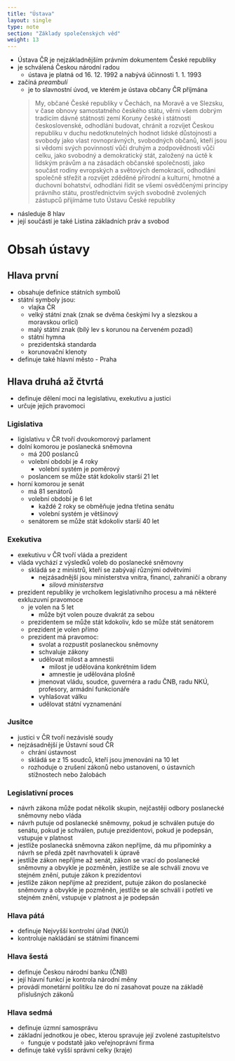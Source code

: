 ```yaml
---
title: "Ústava"
layout: single
type: note
section: "Základy společenských věd"
weight: 13
---
```

- Ústava ČR je nejzákladnějším právním dokumentem České republiky
- je schválená Českou národní radou
    - ústava je platná od 16. 12. 1992 a nabývá účinnosti 1. 1. 1993
- začíná *preambulí*
    - je to slavnostní úvod, ve kterém je ústava občany ČR příjmána
    > My, občané České republiky v Čechách, na Moravě a ve Slezsku, v čase obnovy samostatného českého státu, věrni všem dobrým tradicím dávné státnosti zemí Koruny české i státnosti československé, odhodláni budovat, chránit a rozvíjet Českou republiku v duchu nedotknutelných hodnot lidské důstojnosti a svobody jako vlast rovnoprávných, svobodných občanů, kteří jsou si vědomi svých povinností vůči druhým a zodpovědnosti vůči celku, jako svobodný a demokratický stát, založený na úctě k lidským právům a na zásadách občanské společnosti, jako součást rodiny evropských a světových demokracií, odhodláni společně střežit a rozvíjet zděděné přírodní a kulturní, hmotné a duchovní bohatství, odhodláni řídit se všemi osvědčenými principy právního státu, prostřednictvím svých svobodně zvolených zástupců přijímáme tuto Ústavu České republiky
- následuje 8 hlav
- její součástí je také Listina základních práv a svobod
# Obsah ústavy
## Hlava první
- obsahuje definice státních symbolů
- státní symboly jsou:
    - vlajka ČR
    - velký státní znak (znak se dvěma českými lvy a slezskou a moravskou orlicí)
    - malý státní znak (bílý lev s korunou na červeném pozadí)
    - státní hymna
    - prezidentská standarda
    - korunovační klenoty
- definuje také hlavní město - Praha
## Hlava druhá až čtvrtá
- definuje dělení moci na legislativu, exekutivu a justici
- určuje jejich pravomoci
### Ligislativa
- ligislativu v ČR tvoří dvoukomorový parlament
- dolní komorou je poslanecká sněmovna
    - má 200 poslanců
    - volební období je 4 roky
        - volební systém je poměrový
    - poslancem se může stát kdokoliv starší 21 let
- horní komorou je senát
    - má 81 senátorů
    - volební období je 6 let
        - každé 2 roky se obměňuje jedna třetina senátu
        - volební systém je většinový
    - senátorem se může stát kdokoliv starší 40 let
### Exekutiva
- exekutivu v ČR tvoří vláda a prezident
- vláda vychází z výsledků voleb do poslanecké sněmovny
    - skládá se z ministrů, kteří se zabývají různými odvětvími
        - nejzásadnější jsou ministerstva vnitra, financí, zahraničí a obrany
            - *silová ministerstva*
- prezident republiky je vrcholkem legislativního procesu a má některé exkluzuvní pravomoce
    - je volen na 5 let
        - může být volen pouze dvakrát za sebou
    - prezidentem se může stát kdokoliv, kdo se může stát senátorem
    - prezident je volen přímo
    - prezident má pravomoc:
        - svolat a rozpustit poslaneckou sněmovny
        - schvaluje zákony
        - udělovat milost a amnestii
            - milost je udělována konkrétním lidem
            - amnestie je udělována plošně
        - jmenovat vládu, soudce, guvernéra a radu ČNB, radu NKÚ, profesory, armádní funkcionáře
        - vyhlašovat válku
        - udělovat státní vyznamenání
### Jusitce
- justici v ČR tvoří nezávislé soudy
- nejzásadnější je Ústavní soud ČR
    - chrání ústavnost
    - skládá se z 15 soudců, kteří jsou jmenováni na 10 let
    - rozhoduje o zrušení zákonů nebo ustanovení, o ústavních stížnostech nebo žalobách
### Legislativní proces
- návrh zákona může podat několik skupin, nejčastěji odbory poslanecké sněmovny nebo vláda
- návrh putuje od poslanecké sněmovny, pokud je schválen putuje do senátu, pokud je schválen, putuje prezidentovi, pokud je podepsán, vstupuje v platnost
- jestliže poslanecká sněmovna zákon nepříjme, dá mu připomínky a návrh se předá zpět navrhovateli k úpravě
- jestliže zákon nepříjme až senát, zákon se vrací do poslanecké sněmovny a obvykle je pozměněn, jestliže se ale schválí znovu ve stejném znění, putuje zákon k prezidentovi
- jestliže zákon nepřijme až prezident, putuje zákon do poslanecké sněmovny a obvykle je pozměněn, jestliže se ale schválí i potřetí ve stejném znění, vstupuje v platnost a je podepsán
### Hlava pátá
- definuje Nejvyšší kontrolní úřad (NKÚ)
- kontroluje nakládání se státními financemi
### Hlava šestá
- definuje Českou národní banku (ČNB)
- její hlavní funkcí je kontrola národní měny
- provádí monetární politiku lze do ní zasahovat pouze na základě příslušných zákonů
### Hlava sedmá
- definuje úzmní samosprávu
- základní jednotkou je obec, kterou spravuje její zvolené zastupitelstvo
    - funguje v podstatě jako veřejnoprávní firma
- definuje také vyšší správní celky (kraje)